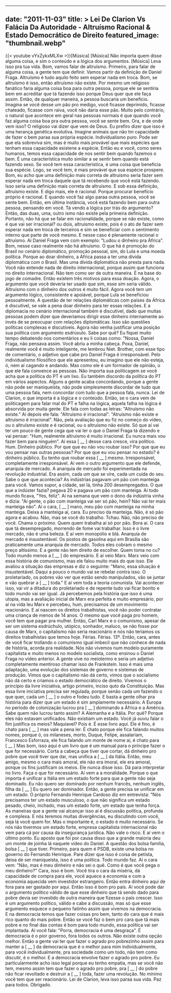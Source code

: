 
---
date: "2011-11-03"
title: > 
    Lei De Clarion Vs Falácia Da Autoridade - Altruísmo Racional & Estado Democrático de Direito
featured_image: "thumbnail.webp"
---
{{< youtube vYxZykxMLXw >}}[Música]
[Música]
Não importa quem disse alguma coisa, e
sim o conteúdo e a lógica dos
argumentos.
[Música]
Leva isso pra tua vida. Bom, vamos falar
de altruísmo. Primeiro, para falar de
alguma coisa, a gente tem que definir.
Vamos partir da definição de Daniel
Fraga. Altruísmo é tudo aquilo feito sem
esperar nada em troca. Bom, se altruísmo
é isso, então altruísmo não existe. Por
mesmo um religioso fanático faria alguma
coisa boa para outra pessoa, porque ele
se sentiria bem em acreditar que tá
fazendo isso porque Deus quer que ele
faça assim. Então, de qualquer maneira,
a pessoa buscaria um benefício. Imagina
se você desse um pão pro medigo, você
ficasse deprimido, ficasse chateado,
ficasse com raiva, você não daria esse
pão. Muito pelo contrário, o natural que
acontece em geral nas pessoas normais é
que quando você faz alguma coisa boa pra
outra pessoa, você se sente bem. Ora, e
de onde vem isso? O religioso vai dizer
que vem de Deus. Eu prefiro dizer que
isso é uma herança genética evolutiva.
Imagine animais que não tm capacidade de
fazer o bem paraa sua própria espécie.
Individualismo puro. Pode ser que ela
sobreviva sim, mas é muito mais provável
que mais espécies que tenham essa
capacidade existene
a espécie. Então eu e você, como seres
humanos, temos essa capacidade de nos
sentir bem quando fazemos o bem. É uma
característica muito similar a se sentir
bem quando está fazendo sexo. Se você
tem essa característica, é uma coisa que
beneficia sua espécie. Logo, se você
tem, é mais provável que sua espécie
prospere. Bom, eu acho que uma definição
mais correta de altruísmo seria fazer
sem esperar nada em troca daquele que tá
recebendo que você está fazendo. Isso
seria uma definição mais correta de
altruísmo. E sob essa definição,
altruísmo existe. E digo mais, ele é
racional. Porque procurar benefício
próprio é racional. E quando você faz
algo paraa outra pessoa, você se sente
bem. Então, em última instância, você
está fazendo bem para outra pessoa,
pensando em você. Tá vendo a lógica por
trás do argumento? Então, das duas, uma,
outro ismo não existe pela primeira
definição. Portanto, não há que se falar
em racionalidade, porque se não existe,
como é que vai ser irracional? ou dois,
altruismo existe, pois é o ato de fazer
sem esperar nada em troca de terceiros e
sim se beneficiar com o sentimento
interno que parte de você mesmo. E nesse
caso é plenamente racional o altruísmo.
Aí Daniel Fraga vem com exemplo: "Ludou
o dinheiro pra África". Bom, nesse caso
realmente não há altruísmo. O que há é
promoção do Brasil no cenário
diplomático, promoção pessoal, sim, do
Lula e uma moeda política. Porque ao
doar dinheiro, a África passa a ter uma
dívida diplomática com o Brasil. Mas uma
dívida diplomática não presta para nada.
Você não entende nada de direito
internacional, porque assim que funciona
no direito internacional. Não tem como
ser de outra maneira. É na base do jogo
de comadre. Então existem três motivos
para essa doação. Agora, o argumento que
você deveria ter usado que sim, esse sim
seria válido. Altruísmo com o dinheiro
dos outros é muito fácil. Agora você tem
um argumento lógico, consistente e
apoiável, porque Lula se beneficiou
pessoalmente. A questão de ter relações
diplomáticas com países da África é
discutível, se vale a pena doar dinheiro
para ter essas relações. E a diplomacia
no cenário internacional também é
discutível, dado que muitas pessoas
podem dizer que deveríamos dirigir esse
dinheiro internamente ao invés de se
preocupar com relações diplomáticas.
Isso são questões políticas complexas e
discutíveis. Agora não venha justificar
uma posição sua política com argumento
esdrúxulo. Sabe por quê? Eu fiquei muito
tempo debatendo nos comentários e eu li
coisas como: "Nossa, Daniel Fraga, não
pensava assim. Você abriu a minha
cabeça. Poxa, Daniel, realmente você é
muito inteligente, me lembrou Niet.
Brother, com esse tipo de comentário, o
adjetivo que cabe pro Daniel Fraga é
irresponsável. Pelo individualismo
filosófico que ele apresentou, eu
imagino que ele não esteja, ó, nem aí
cagando e andando. Mas como ele é um
formador de opinião, o que ele fala
convence as pessoas. Não importa sua
politicagem se você acha que a política
do PT é um lixo. Eu também discordo da
política do PT em vários aspectos.
Alguns a gente acaba concordando, porque
a gente não pode ser maniqueísta, não
pode simplesmente discordar de tudo que
uma pessoa fala, nem concordar com tudo
que a pessoa fala, nunca. Lei de
Clarion, o que importa é a lógica e o
conteúdo. Então, se o cara vem de
politicagem para falar mal do PT e falha
na lógica, aquela falha na lógica é
absorvida por muita gente. Ele fala com
todas as letras: "Altruísmo não existe."
Aí depois ele fala: "Altruísmo é
irracional". "Atruísmo não existe e
altruismo é irracional". Não, pela
avaliação que eu fiz no começo do vídeo,
ou o altruísmo existe e é racional, ou o
altruísmo não existe. Só que aí vai ter
um pouco de gente cega que vai ler o que
o Daniel Fraga tá dizendo e vai pensar:
"Hum, realmente altruísmo é muito
irracional. Eu nunca mais vou fazer bem
para ninguém". Aí essa [ __ ] desse cara
cresce, vira político. Hum. Dinheiro
público. Por que que eu não vou roubar
isso? Por que que eu vou pensar nas
outras pessoas? Por que que eu vou
pensar no estado? é dinheiro público. Eu
tenho que roubar essa [ __ ] mesmo.
Irresponsável, completamente
irresponsável. Aí vem o outro argumento
que ele defende, anarquia de mercado. A
anarquia de mercado foi experimentada na
revolução industrial. Era assim, cada um
que se vire, cada um cuida do seu. Sabe
o que que acontecia? As indústrias
pagavam um pão com manteiga para você.
Vamos supor, a cidade, sei lá, tinha 200
desempregados. O que que a indúster
fazia? pegava 20 e pagava um pão com
manteiga. Aí todo mundo ficava, "Yes,
feliz". Aí na semana que vem o dono da
indústria vinha e dizia: "Aí gente, o
pão com manteiga vai ser só pão, hein?
Não vai ter mais manteiga não". Aí o
cara, [ __ ] mano, meu pão com manteiga
na minha manteiga. Deixa a manteiga aí,
cara. Eu preciso da manteiga. Não, é só
pão agora e acabou. Não, mas se você do
trabalho. Tchau. Não, não preciso de
você. Chama o próximo. Quem quem
trabalha aí só por pão. Bora aí. O cara
que tá desempregado, morrendo de fome
vai trabalhar. Isso é o livre mercado,
não é uma beleza. E aí vem monopólio e
blá.
Anarquia de mercado é insustentável. Os
postos de gasolina aqui em Brasília são
praticamente uma anarquia de mercado.
Todos eles cobram o mesmo preço
altíssimo. E a gente não tem direito de
escolher. Quem toma no cu? Todo mundo
menos a [ __ ] do empresário. E aí veio
Marx. Marx veio com essa história de
comunismo, mas ele falou muito mais do
que isso. Ele avaliou a situação das
empresas e diz o seguinte: "Mano, essa
situação é insustentável. Daqui a pouco
o mundo vai se rebelar contra isso. O
proletariado, os pobres vão ver que
estão sendo manipulados, vão se juntar e
vão quebrar a [ __ ] toda." E aí vem toda
a teoria comunista. Vai acontecer isso,
vai vir a ditadura do proletariado e de
repente tudo vai ficar bonito e todo
mundo vai ser igual. Já percebemos pela
história que isso é uma utopia, mas a
avaliação inicial de Marx era perfeita e
muito empresário, por aí na vida leu
Marx e percebeu, hum, precisamos de um
movimento reacionário. E aí nascem os
direitos trabalhistas, você não poder
contratar uma criança de menos de 14
anos. O mesmo que você paga pro homem,
você tem que pagar pra mulher. Então,
Carl Marx e o comunismo, apesar de ser
um sistema esdrúchulo, utópico,
sonhador, maluco, se não fosse por causa
de Marx, o capitalismo não seria
reacionário e nós não teríamos os
direitos trabalhistas que temos hoje.
Férias. Férias. 13º.
Então, cara, antes de você ficar
trollando o comunismo igual imbecil que
não conhece de nada de história, acorda
pra realidade. Nós não vivemos num
modelo puramente capitalista e muito
menos no modelo socialista, como ensinou
o Daniel Fraga no vídeo anterior. A
gente vive no meiotermo e seria um
adjetivo completamente mentiroso chamar
isso de Frankstein. Isso é mais uma
adaptação, uma evolução dos sistemas de
governo e sistemas de produção. Vimos
que o capitalismo não dá certo, vimos
que o socialismo não dá certo e criamos
o estado democrático de direito. Vivemos
o princípio da livre iniciativa, artigo
primeiro, inciso quto da Constituição.
Mas essa livre iniciativa precisa ser
regulada, porque senão cada um fazendo o
que quer, cada um [ __ ] o outro e fodeu
tudo. E basta a gente olhar pra história
para dizer que um estado é sim
amplamente necessário. A Europa no
período de colonização lucrou pra
[ __ ] dominando a África e a América.
Sabe quem não lucrou tanto assim? A
Alemanha e a Itália. Por quê? Porque
eles não estavam unificados. Não
existiam um estado. Você já ouviu falar
o fim justifica os meios? Maquiavel?
Pois é. É esse livro aqui. Ele é fino, é
chato para [ __ ] mas vale a pena ler.
É chato porque ele fica falando muitos
nomes, porque ó, os milaneses, morto,
Duque, Felipe, assalariam, Francesco
Esforraza, ele fica falando um monte de
nome aí, é chato para [ __ ] Mas bom,
isso aqui é um livro que é um manual
para o príncipe fazer o que for
necessário. Corta a cabeça que tiver que
cortar, dá dinheiro pro pobre que você
tiver que dar, mas unifica a [ __ ] da
Itália. Então, meu amigo, mesmo o cara
mais amoral, ele não era imoral, ele era
amoral, porque os fins justificam os
meios. Ele nunca disse isso. Dá para
interpretar no livro. Faça o que for
necessário. Aí vem a a moralidade.
Porque o que importa é unificar a Itália
em um estado forte para que a gente não
seja dominado. Eu não quero ser dominado
por nenhum francês, nenhum inglês, filha
da [ __ ] Eu quero ser dominador. Então,
a gente precisa se unificar em um
estado. O próprio Fernando Henrique
Cardoso diz em entrevista: "Nós
precisamos ter um estado musculoso, o
que não significa um estado pesado,
cheio, inchado, mas um estado forte, um
estado que tenha força. As maneiras que
a gente vai alcançar isso aí é discussão
política, profunda e complexa. E nós
teremos muitas divergências, eu
discutindo com você, seja lá você quem
for. Mas o importante é, o estado é
muito necessário. Se nós não tivermos um
estado forte, empresa capitalista
internacional não vem para cá por causa
da insegurança jurídica. Não vale o
risco. E aí vem o último ponto. Eu
aposto que foi por causa disso que a
grande maioria deu um monte de joinha lá
naquele vídeo do Daniel. A questão dos
bolsa família, bolsa [ __ ] que tiver.
Primeiro, para quem é PSDB, existe uma
bolsa no governo do Fernando Henrique.
Pare dizer que isso é coisa de petista,
deixa de ser maniqueísta, isso é uma
política. Todo mundo faz. Aí o cara vem:
"Não, mas é meu dinheiro e não sei o
quê. Como é que você pega o meu
dinheiro?" Cara, isso é bom. Você tira o
cara da miséria, dá capacidade de compra
para ele, você aquece a economia e com a
economia aquecida vem investidor
estrangeiro. Então entra dinheiro aqui
de fora para ser gastado por aqui. Então
isso é bom pro país. Aí você pode dar o
argumento político válido de que esse
dinheiro que tá sendo dado para pobre
devia ser investido de outra maneira que
fizesse o país crescer. Isso é um
argumento político, válido e cabe a
discussão, mas só que esse argumento
esquece o pequeno fatinho assim que
vivemos na democracia. E na democracia
temos que fazer coisas pro bem, tanto do
cara que é mais rico quanto do mais
pobre. Então se você faz o bem pro cara
que tá mais pobre e no final das contas
é bom para todo mundo, essa política vai
ser implantada. Aí você fala: "Porra,
democracia é uma desgraça". É democracia
é o pior governo, fora todos os outros.
Não existe outra opção melhor. Então a
gente vai ter que fazer o agrado pro
pobrezinho assim para manter a [ __ ] da
democracia que é o melhor para mim
individualmente, para você
individualmente, pra sociedade como um
todo, não tem como discutir, é o melhor.
E a democracia envolve fazer o agrado
pro pobre. Eu particularmente acho isso
legal porque eu tenho empatia, mas se
você não tem, mesmo assim tem que fazer
o agrado pro pobre, pra [ __ ] do pobre
não ficar revoltado e destruir a [ __ ]
toda, fazer uma revolução. No mínimo
você tem que ser reacionário. Lei de
Clarion, leva isso paraa sua vida. Paz
para todos.
Obrigado.